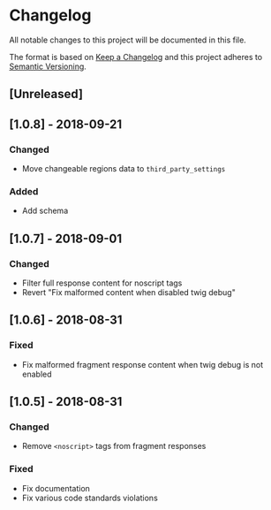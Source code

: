 Changelog
=========

All notable changes to this project will be documented in this file.

The format is based on [Keep a Changelog](http://keepachangelog.com/en/1.0.0/)
and this project adheres to [Semantic Versioning](http://semver.org/spec/v2.0.0.html).

[Unreleased]
------------

[1.0.8] - 2018-09-21
--------------------
### Changed
- Move changeable regions data to `third_party_settings`

### Added
- Add schema

[1.0.7] - 2018-09-01
--------------------
### Changed
- Filter full response content for noscript tags
- Revert "Fix malformed content when disabled twig debug"

[1.0.6] - 2018-08-31
--------------------
### Fixed
- Fix malformed fragment response content when twig debug is not enabled

[1.0.5] - 2018-08-31
--------------------
### Changed
- Remove `<noscript>` tags from fragment responses

### Fixed
- Fix documentation
- Fix various code standards violations
